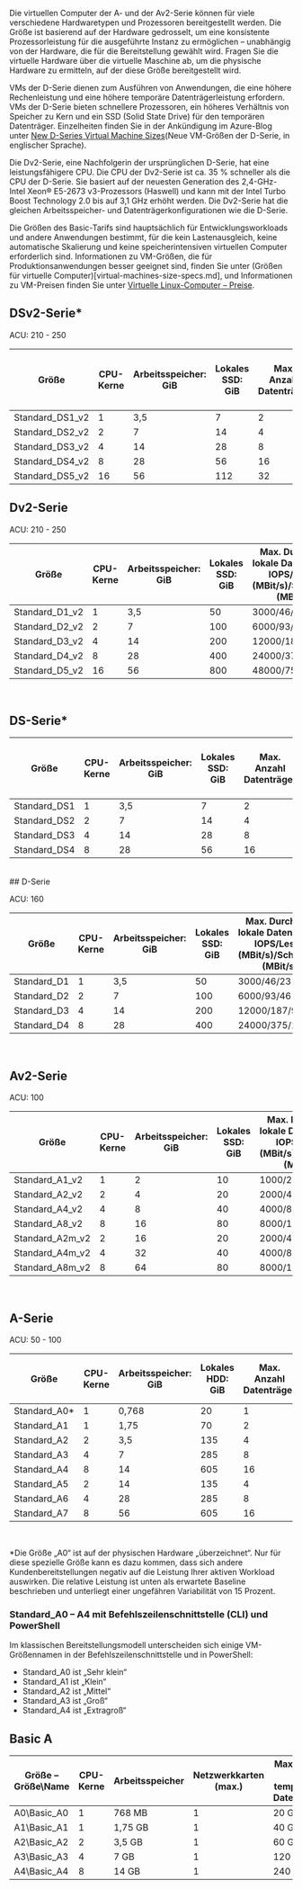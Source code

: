 
<!-- A-series, Av2-series, D-series, Dv2-series, DS-series*, DSv2-series* -->

Die virtuellen Computer der A- und der Av2-Serie können für viele verschiedene Hardwaretypen und Prozessoren bereitgestellt werden. Die Größe ist basierend auf der Hardware gedrosselt, um eine konsistente Prozessorleistung für die ausgeführte Instanz zu ermöglichen – unabhängig von der Hardware, die für die Bereitstellung gewählt wird. Fragen Sie die virtuelle Hardware über die virtuelle Maschine ab, um die physische Hardware zu ermitteln, auf der diese Größe bereitgestellt wird.

VMs der D-Serie dienen zum Ausführen von Anwendungen, die eine höhere Rechenleistung und eine höhere temporäre Datenträgerleistung erfordern. VMs der D-Serie bieten schnellere Prozessoren, ein höheres Verhältnis von Speicher zu Kern und ein SSD (Solid State Drive) für den temporären Datenträger. Einzelheiten finden Sie in der Ankündigung im Azure-Blog unter [New D-Series Virtual Machine Sizes](https://azure.microsoft.com/blog/2014/09/22/new-d-series-virtual-machine-sizes/)(Neue VM-Größen der D-Serie, in englischer Sprache).

Die Dv2-Serie, eine Nachfolgerin der ursprünglichen D-Serie, hat eine leistungsfähigere CPU. Die CPU der Dv2-Serie ist ca. 35 % schneller als die CPU der D-Serie. Sie basiert auf der neuesten Generation des 2,4-GHz-Intel Xeon® E5-2673 v3-Prozessors (Haswell) und kann mit der Intel Turbo Boost Technology 2.0 bis auf 3,1 GHz erhöht werden. Die Dv2-Serie hat die gleichen Arbeitsspeicher- und Datenträgerkonfigurationen wie die D-Serie.

Die Größen des Basic-Tarifs sind hauptsächlich für Entwicklungsworkloads und andere Anwendungen bestimmt, für die kein Lastenausgleich, keine automatische Skalierung und keine speicherintensiven virtuellen Computer erforderlich sind. Informationen zu VM-Größen, die für Produktionsanwendungen besser geeignet sind, finden Sie unter (Größen für virtuelle Computer)[virtual-machines-size-specs.md], und Informationen zu VM-Preisen finden Sie unter [Virtuelle Linux-Computer – Preise](https://azure.microsoft.com/pricing/details/virtual-machines/).

## <a name="dsv2-series"></a>DSv2-Serie*

ACU: 210 - 250

| Größe | CPU-Kerne | Arbeitsspeicher: GiB | Lokales SSD: GiB | Max. Anzahl Datenträger | Maximaler Datenträgerdurchsatz mit Cache: IOPS / MB/s (Cachegröße in GiB) | Maximaler Datenträgerdurchsatz ohne Cache: IOPS / MB/s | Maximale Anzahl NICs/Netzwerkbandbreite |
| --- | --- | --- | --- | --- | --- | --- | --- |
| Standard_DS1_v2 |1 |3,5 |7 |2 |4.000/32 (43) |3.200/48 |1 moderat |
| Standard_DS2_v2 |2 |7 |14 |4 |8.000/64 (86) |6.400/96 |2 hoch |
| Standard_DS3_v2 |4 |14 |28 |8 |16.000/128 (172) |12.800/192 |4 hoch |
| Standard_DS4_v2 |8 |28 |56 |16 |32.000/256 (344) |25.600/384 |8 hoch |
| Standard_DS5_v2 |16 |56 |112 |32 |64.000/512 (688) |51.200/768 |8 äußerst hoch |



## <a name="dv2-series"></a>Dv2-Serie

ACU: 210 - 250

| Größe              | CPU-Kerne | Arbeitsspeicher: GiB | Lokales SSD: GiB | Max. Durchsatz lokale Datenträger: IOPS/Lesen (MBit/s)/Schreiben (MBit/s) | Max. Datenträger/Durchsatz: IOPS | Maximale Anzahl NICs/Netzwerkbandbreite |
|-------------------|-----------|-------------|----------------|----------------------------------------------------------|-----------------------------------|------------------------------|
| Standard_D1_v2    | 1         | 3,5         | 50             | 3000/46/23                                           | 2/2 x 500                         | 1/moderat                 |
| Standard_D2_v2    | 2         | 7           | 100            | 6000/93/46                                           | 4/4 x 500                         | 2/hoch                     |
| Standard_D3_v2    | 4         | 14          | 200            | 12000/187/93                                         | 8/8 x 500                         | 4/hoch                     |
| Standard_D4_v2    | 8         | 28          | 400            | 24000/375/187                                        | 16/16 x 500                       | 8/hoch                     |
| Standard_D5_v2    | 16        | 56          | 800            | 48000/750/375                                        | 32/32 x 500                       | 8/äußerst hoch           |

<br>

## <a name="ds-series"></a>DS-Serie*
| Größe | CPU-Kerne | Arbeitsspeicher: GiB | Lokales SSD: GiB | Max. Anzahl Datenträger | Maximaler Datenträgerdurchsatz mit Cache und lokal: IOPS/MBit/s (Cachegröße in GiB) | Maximaler Datenträgerdurchsatz ohne Cache: IOPS / MB/s | Maximale Anzahl NICs/Netzwerkbandbreite |
| --- | --- | --- | --- | --- | --- | --- | --- |
| Standard_DS1 |1 |3,5 |7 |2 |4.000/32 (43) |3.200/32 |1/moderat |
| Standard_DS2 |2 |7 |14 |4 |8.000/64 (86) |6.400/64 |2/hoch |
| Standard_DS3 |4 |14 |28 |8 |16.000/128 (172) |12.800/128 |4/hoch |
| Standard_DS4 |8 |28 |56 |16 |32.000/256 (344) |25.600/256 |8/hoch |

<br>
## <a name="d-series"></a>D-Serie 

ACU: 160

| Größe         | CPU-Kerne | Arbeitsspeicher: GiB | Lokales SSD: GiB | Max. Durchsatz lokale Datenträger: IOPS/Lesen (MBit/s)/Schreiben (MBit/s) | Max. Datenträger/Durchsatz: IOPS | Maximale Anzahl NICs/Netzwerkbandbreite |
|--------------|-----------|-------------|----------------|----------------------------------------------------------|-----------------------------------|------------------------------|
| Standard_D1  | 1         | 3,5         | 50             | 3000/46/23                                           | 2/2 x 500                         | 1/moderat                 |
| Standard_D2  | 2         | 7           | 100            | 6000/93/46                                           | 4/4 x 500                         | 2/hoch                     |
| Standard_D3  | 4         | 14          | 200            | 12000/187/93                                         | 8/8 x 500                         | 4/hoch                     |
| Standard_D4  | 8         | 28          | 400            | 24000/375/187                                        | 16/16 x 500                       | 8/hoch                     |

<br>


## <a name="av2-series"></a>Av2-Serie

ACU: 100

| Größe            | CPU-Kerne | Arbeitsspeicher: GiB | Lokales SSD: GiB | Max. Durchsatz lokale Datenträger: IOPS/Lesen (MBit/s)/Schreiben (MBit/s) | Max. Datenträger/Durchsatz: IOPS | Maximale Anzahl NICs/Netzwerkbandbreite |
|-----------------|-----------|-------------|----------------|----------------------------------------------------------|-----------------------------------|------------------------------|
| Standard_A1_v2  | 1         | 2           | 10             | 1000/20/10                                           | 2/2 x 500                         | 1/moderat                 |
| Standard_A2_v2  | 2         | 4           | 20             | 2000/40/20                                           | 4/4 x 500                         | 2/moderat                 |
| Standard_A4_v2  | 4         | 8           | 40             | 4000/80/40                                           | 8/8 x 500                         | 4/hoch                     |
| Standard_A8_v2  | 8         | 16          | 80             | 8000/160/80                                          | 16/16 x 500                       | 8/hoch                     |
| Standard_A2m_v2 | 2         | 16          | 20             | 2000/40/20                                           | 4/4 x 500                         | 2/moderat                 |
| Standard_A4m_v2 | 4         | 32          | 40             | 4000/80/40                                           | 8/8 x 500                         | 4/hoch                     |
| Standard_A8m_v2 | 8         | 64          | 80             | 8000/160/80                                          | 16/16 x 500                       | 8/hoch                     |

<br>

## <a name="a-series"></a>A-Serie

ACU: 50 - 100

| Größe | CPU-Kerne | Arbeitsspeicher: GiB | Lokales HDD: GiB | Max. Anzahl Datenträger | Max. Datenträger-Datendurchsatz: IOPS | Maximale Anzahl NICs/Netzwerkbandbreite |
| --- | --- | --- | --- | --- | --- | --- |
| Standard_A0* |1 |0,768 |20 |1 |1 x 500 |1/niedrig |
| Standard_A1 |1 |1,75 |70 |2 |2 x 500 |1/moderat |
| Standard_A2 |2 |3,5 |135 |4 |4 x 500 |1/moderat |
| Standard_A3 |4 |7 |285 |8 |8 x 500 |2/hoch |
| Standard_A4 |8 |14 |605 |16 |16 x 500 |4/hoch |
| Standard_A5 |2 |14 |135 |4 |4 x 500 |1/moderat |
| Standard_A6 |4 |28 |285 |8 |8 x 500 |2/hoch |
| Standard_A7 |8 |56 |605 |16 |16 x 500 |4/hoch |
<br>

*Die Größe „A0“ ist auf der physischen Hardware „überzeichnet“. Nur für diese spezielle Größe kann es dazu kommen, dass sich andere Kundenbereitstellungen negativ auf die Leistung Ihrer aktiven Workload auswirken. Die relative Leistung ist unten als erwartete Baseline beschrieben und unterliegt einer ungefähren Variabilität von 15 Prozent.

### <a name="standard-a0---a4-using-cli-and-powershell"></a>Standard_A0 – A4 mit Befehlszeilenschnittstelle (CLI) und PowerShell
Im klassischen Bereitstellungsmodell unterscheiden sich einige VM-Größennamen in der Befehlszeilenschnittstelle und in PowerShell:

* Standard_A0 ist „Sehr klein“ 
* Standard_A1 ist „Klein“
* Standard_A2 ist „Mittel“
* Standard_A3 ist „Groß“
* Standard_A4 ist „Extragroß“

## <a name="basic-a"></a>Basic A

|Größe – Größe\Name |CPU-Kerne|Arbeitsspeicher|Netzwerkkarten (max.)|Max. Größe der temporären Datenträger |Max. Datenträger (jeweils 1.023 GB)|Max. IOPS (300 pro Datenträger)|
|---|---|---|---|---|---|---|
|A0\Basic_A0|1|768 MB|1| 20 GB|1|1 x 300|
|A1\Basic_A1|1|1,75 GB|1| 40 GB |2|2 x 300|
|A2\Basic_A2|2|3,5 GB|1| 60 GB|4|4 x 300|
|A3\Basic_A3|4|7 GB|1| 120 GB |8|4 x 300|
|A4\Basic_A4|8|14 GB|1| 240 GB |16|16 x 300|